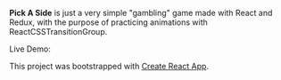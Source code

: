 
**Pick A Side** is just a very simple "gambling" game made with React and Redux, with the purpose of practicing animations with ReactCSSTransitionGroup.

Live Demo: 

This project was bootstrapped with [Create React App](https://github.com/facebookincubator/create-react-app).
